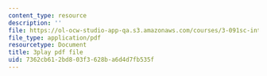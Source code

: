 ```yaml
---
content_type: resource
description: ''
file: https://ol-ocw-studio-app-qa.s3.amazonaws.com/courses/3-091sc-introduction-to-solid-state-chemistry-fall-2010/7362cb612bd803f3628ba6d4d7fb535f_iRh3Kpgg0Uc.pdf
file_type: application/pdf
resourcetype: Document
title: 3play pdf file
uid: 7362cb61-2bd8-03f3-628b-a6d4d7fb535f
---
```

